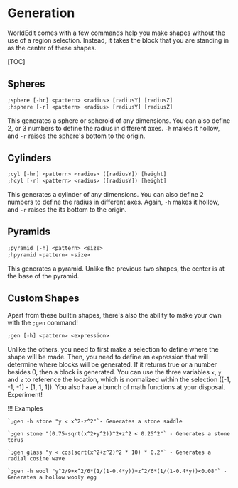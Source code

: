 # Generation

WorldEdit comes with a few commands help you make shapes without the use of a region selection. Instead, it takes the block that you are standing in as the center of these shapes.

[TOC]

## Spheres

``` txt
;sphere [-hr] <pattern> <radius> [radiusY] [radiusZ]
;hsphere [-r] <pattern> <radius> [radiusY] [radiusZ]
```
This generates a sphere or spheroid of any dimensions. You can also define 2, or 3 numbers to define the radius in different axes. `-h` makes it hollow, and `-r` raises the sphere's bottom to the origin.

## Cylinders

``` txt
;cyl [-hr] <pattern> <radius> ([radiusY]) [height]
;hcyl [-r] <pattern> <radius> ([radiusY]) [height]
```
This generates a cylinder of any dimensions. You can also define 2 numbers to define the radius in different axes. Again, `-h` makes it hollow, and `-r` raises the its bottom to the origin.

## Pyramids

``` txt
;pyramid [-h] <pattern> <size>
;hpyramid <pattern> <size>
```
This generates a pyramid. Unlike the previous two shapes, the center is at the base of the pyramid.

## Custom Shapes

Apart from these builtin shapes, there's also the ability to make your own with the `;gen` command!

``` txt
;gen [-h] <pattern> <expression>
```

Unlike the others, you need to first make a selection to define where the shape will be made. Then, you need to define an expression that will determine where blocks will be generated. If it returns true or a number besides 0, then a block is generated. You can use the three variables `x`, `y` and `z` to reference the location, which is normalized within the selection ([-1, -1, -1] - [1, 1, 1]). You also have a bunch of math functions at your disposal. Experiment!

!!! Examples

    `;gen -h stone "y < x^2-z^2"`- Generates a stone saddle

    `;gen stone "(0.75-sqrt(x^2+y^2))^2+z^2 < 0.25^2"` - Generates a stone torus

    `;gen glass "y < cos(sqrt(x^2+z^2)^2 * 10) * 0.2"` - Generates a radial cosine wave

    `;gen -h wool "y^2/9+x^2/6*(1/(1-0.4*y))+z^2/6*(1/(1-0.4*y))<0.08"` - Generates a hollow wooly egg
